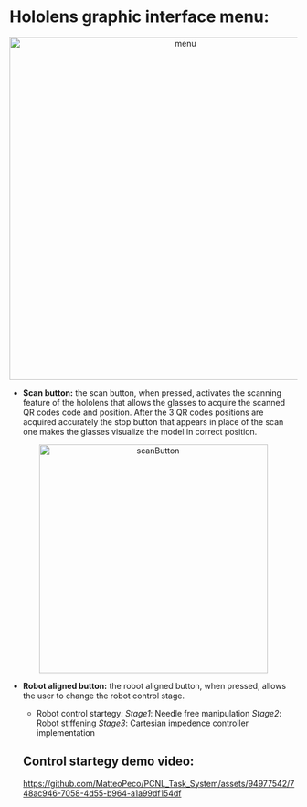 # Hololens graphic interface menu:

<p align="center">
  <img src="https://github.com/MatteoPeco/PCNL_Task_System/assets/94977542/937e08c4-a6fb-4bbe-a4f7-0f25c481c1f0" alt="menu" width="600px">
</p>

- __Scan button:__ the scan button, when pressed, activates the scanning feature of the hololens that allows the glasses to acquire the scanned QR codes code and position. After the 3 QR codes positions are acquired accurately the stop button that appears in place of the scan one makes the glasses visualize the model in correct position.

<p align="center">
  <img src="https://github.com/MatteoPeco/PCNL_Task_System/assets/94977542/b79576a7-f6bc-4ef0-b8da-2cd35f1caec3" alt="scanButton" width="400px">
</p>

- __Robot aligned button:__ the robot aligned button, when pressed, allows the user to change the robot control stage.
  - Robot control startegy: 
    _Stage1_: Needle free manipulation
    _Stage2_: Robot stiffening 
    _Stage3_: Cartesian impedence controller implementation
    
  ## Control startegy demo video:
  
  https://github.com/MatteoPeco/PCNL_Task_System/assets/94977542/748ac946-7058-4d55-b964-a1a99df154df




